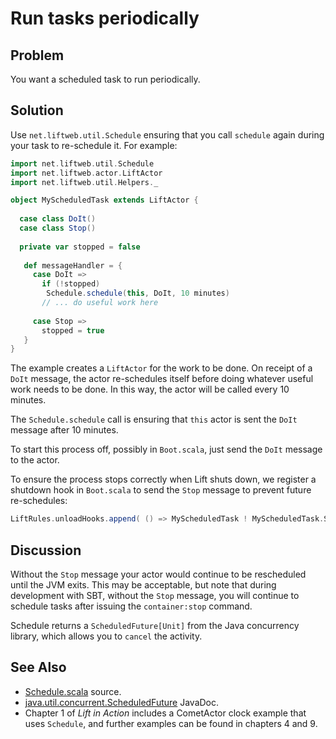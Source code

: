 Run tasks periodically
======================

Problem
-------

You want a scheduled task to run periodically.


Solution
--------

Use `net.liftweb.util.Schedule` ensuring that you call `schedule` again during your task to re-schedule it. For example:

```scala
import net.liftweb.util.Schedule
import net.liftweb.actor.LiftActor
import net.liftweb.util.Helpers._

object MyScheduledTask extends LiftActor {
  
  case class DoIt()
  case class Stop()
  
  private var stopped = false
  
   def messageHandler = {  
     case DoIt => 
       if (!stopped) 
       	Schedule.schedule(this, DoIt, 10 minutes)
       // ... do useful work here
     
     case Stop =>
       stopped = true
   }
}
```

The example creates a `LiftActor` for the work to be done. On receipt of a `DoIt` message, the actor re-schedules itself before doing whatever useful work needs to be done.  In this way, the actor will be called every 10 minutes.

The `Schedule.schedule` call is ensuring that `this` actor is sent the `DoIt` message after 10 minutes.  

To start this process off, possibly in `Boot.scala`, just send the `DoIt` message to the actor.

To ensure the process stops correctly when Lift shuts down, we register a shutdown hook in `Boot.scala` to send the `Stop` message to prevent future re-schedules:

```scala
LiftRules.unloadHooks.append( () => MyScheduledTask ! MyScheduledTask.Stop )
```

Discussion
----------

Without the `Stop` message your actor would continue to be rescheduled until the JVM exits. This may be acceptable, but note that during development with SBT, without the `Stop` message, you will continue to schedule tasks after issuing the `container:stop` command.

Schedule returns a `ScheduledFuture[Unit]` from the Java concurrency library, which allows you to `cancel` the activity.

See Also
--------

* [Schedule.scala](https://github.com/lift/framework/blob/master/core/util/src/main/scala/net/liftweb/util/Schedule.scala) source.
* [java.util.concurrent.ScheduledFuture](http://docs.oracle.com/javase/6/docs/api/java/util/concurrent/ScheduledFuture.html) JavaDoc.
* Chapter 1 of _Lift in Action_ includes a CometActor clock example that uses `Schedule`, and further examples can be found in chapters 4 and 9.



